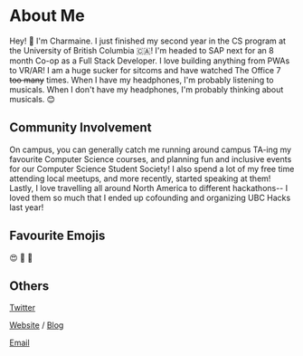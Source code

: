 # About Me
Hey! :wave: I'm Charmaine. I just finished my second year in the CS program at the University of British Columbia 🇨🇦! I'm headed to SAP next for an 8 month Co-op as a Full Stack Developer. I love building anything from PWAs to VR/AR! I am a huge sucker for sitcoms and have watched The Office 7 ~~too many~~ times. When I have my headphones, I'm probably listening to musicals. When I don't have my headphones, I'm probably thinking about musicals. :blush:

## Community Involvement
On campus, you can generally catch me running around campus TA-ing my favourite Computer Science courses, and planning fun and inclusive events for our Computer Science Student Society! I also spend a lot of my free time attending local meetups, and more recently, started speaking at them! Lastly, I love travelling all around North America to different hackathons-- I loved them so much that I ended up cofounding and organizing UBC Hacks last year!

## Favourite Emojis
:heart_eyes: :sparkling_heart: :tada:

## Others
[Twitter](https://twitter.com/charmaine_klee)

[Website](http://www.charmaineklee.com/) / [Blog](http://www.charmaineklee.com/blog/)

[Email](mailto:me@charmaineklee.com)
